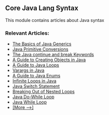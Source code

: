 ## Core Java Lang Syntax

This module contains articles about Java syntax

### Relevant Articles: 
- [The Basics of Java Generics](https://www.baeldung.com/java-generics)
- [Java Primitive Conversions](https://www.baeldung.com/java-primitive-conversions)
- [The Java continue and break Keywords](https://www.baeldung.com/java-continue-and-break)
- [A Guide to Creating Objects in Java](https://www.baeldung.com/java-initialization)
- [A Guide to Java Loops](https://www.baeldung.com/java-loops)
- [Varargs in Java](https://www.baeldung.com/java-varargs)
- [A Guide to Java Enums](https://www.baeldung.com/a-guide-to-java-enums)
- [Infinite Loops in Java](https://www.baeldung.com/infinite-loops-java)
- [Java Switch Statement](https://www.baeldung.com/java-switch)
- [Breaking Out of Nested Loops](https://www.baeldung.com/java-breaking-out-nested-loop)
- [Java Do-While Loop](https://www.baeldung.com/java-do-while-loop)
- [Java While Loop](https://www.baeldung.com/java-while-loop)
- [[More -->]](/core-java-modules/core-java-lang-syntax-2)
